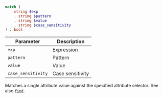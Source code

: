 ```php
match (
    string $exp
    , string $pattern
    , string $value
    , string $case_sensitivity
) : bool
```

| Parameter             | Description
| ---------             | -----------
| `exp`                 | Expression
| `pattern`             | Pattern
| `value`               | Value
| `case_sensitivity`    | Case sensitivity

Matches a single attribute value against the specified attribute selector. See also [`find`](../find/).